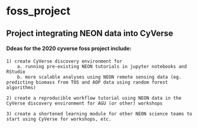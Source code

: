 # foss_project
## Project integrating NEON data into CyVerse

#### Ddeas for the 2020 cyverse foss project include:

    1) create CyVerse discovery environment for 
        a. running pre-existing NEON tutorials in jupyter notebooks and RStudio
        b. more scalable analyses using NEON remote sensing data (eg. predicting biomass from TOS and AOP data using random forest algorithms)

    2) create a reproducible workflow tutorial using NEON data in the CyVerse discovery environment for AGU (or other) workshops

    3) create a shortened learning module for other NEON science teams to start using CyVerse for workshops, etc.
